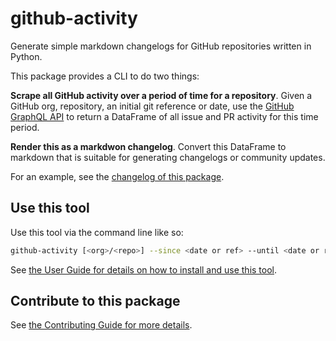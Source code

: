 # github-activity

Generate simple markdown changelogs for GitHub repositories written in Python.

This package provides a CLI to do two things:

**Scrape all GitHub activity over a period of time for a repository**.
Given a GitHub org, repository, an initial git reference or date, use the [GitHub GraphQL API](https://developer.github.com/v4/) to return a DataFrame of all issue and PR activity for this time period.

**Render this as a markdwon changelog**.
Convert this DataFrame to markdown that is suitable for generating changelogs or   community updates.

For an example, see the [changelog of this package]([https://](https://github-activity.readthedocs.io/en/latest/changelog)).

## Use this tool

Use this tool via the command line like so:

```bash
github-activity [<org>/<repo>] --since <date or ref> --until <date or ref>
```

See [the User Guide for details on how to install and use this tool](https://github-activity.readthedocs.io/en/latest/use).

## Contribute to this package

See [the Contributing Guide for more details](https://github-activity.readthedocs.io/en/latest/contribute).
